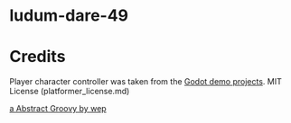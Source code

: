# ludum-dare-49



# Credits

Player character controller was taken from the [Godot demo projects](https://github.com/godotengine/godot-demo-projects/tree/master/2d/physics_platformer). MIT License (platformer_license.md)

[a Abstract Groovy by wep](https://www.dafont.com/a-abstract-groovy.font)
